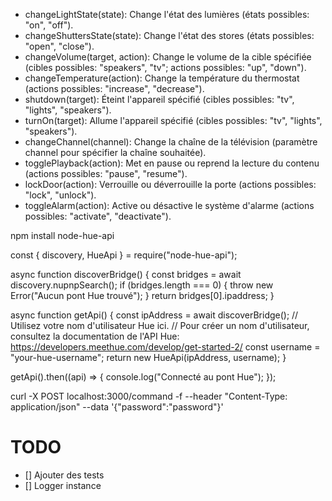 - changeLightState(state): Change l'état des lumières (états possibles: "on", "off").
- changeShuttersState(state): Change l'état des stores (états possibles: "open", "close").
- changeVolume(target, action): Change le volume de la cible spécifiée (cibles possibles: "speakers", "tv"; actions possibles: "up", "down").
- changeTemperature(action): Change la température du thermostat (actions possibles: "increase", "decrease").
- shutdown(target): Éteint l'appareil spécifié (cibles possibles: "tv", "lights", "speakers").
- turnOn(target): Allume l'appareil spécifié (cibles possibles: "tv", "lights", "speakers").
- changeChannel(channel): Change la chaîne de la télévision (paramètre channel pour spécifier la chaîne souhaitée).
- togglePlayback(action): Met en pause ou reprend la lecture du contenu (actions possibles: "pause", "resume").
- lockDoor(action): Verrouille ou déverrouille la porte (actions possibles: "lock", "unlock").
- toggleAlarm(action): Active ou désactive le système d'alarme (actions possibles: "activate", "deactivate").

npm install node-hue-api

const { discovery, HueApi } = require("node-hue-api");

async function discoverBridge() {
  const bridges = await discovery.nupnpSearch();
  if (bridges.length === 0) {
    throw new Error("Aucun pont Hue trouvé");
  }
  return bridges[0].ipaddress;
}

async function getApi() {
  const ipAddress = await discoverBridge();
  // Utilisez votre nom d'utilisateur Hue ici.
  // Pour créer un nom d'utilisateur, consultez la documentation de l'API Hue: https://developers.meethue.com/develop/get-started-2/
  const username = "your-hue-username";
  return new HueApi(ipAddress, username);
}

getApi().then((api) => {
  console.log("Connecté au pont Hue");
});

curl -X POST localhost:3000/command -f --header "Content-Type: application/json" --data '{"password":"password"}'

# TODO

- [] Ajouter des tests
- [] Logger instance